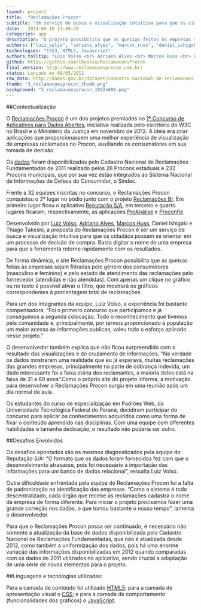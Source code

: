 ```yaml
---
layout: project
title:  "Reclamações Procon"
subtitle: "Um serviço de busca e visualização intuitiva para que os cidadãos possam se orientar em um processo de decisão de compra"
date:   2014-09-10 17:49:49
categories: app
description: "O projeto possibilita que as queixas feitas às empresas sejam filtradas pelo gênero dos consumidores e pelo estado de atendimento das reclamações pelo fornecedor. Com apenas um clique no gráfico ou no texto é possível ativar o filtro, que mostrará os gráficos correspondentes à porcentagem total de reclamações."
authors: ["luiz_volso", "adriano_alves", "marcos_russ", "daniel_ishigaki", "thiago_takeshi"]
technologies: "CSS3, HTML5, Javascript"
authors_tolltip: "Luis Volso <br> Adriano Alves <br> Marcos Russ <br> Daniel Ishigaki <br> Thiago Takeshi"
github: https://github.com/lhvolso/ReclamacoesProcon
final_version: http://www.reclamacoesprocon.com.br/
status: Lançado em 08/05/2012
raw_data: http://dados.gov.br/dataset/cadastro-nacional-de-reclamacoes-fundamentadas-procons-sindec
thumb: "3_reclamacoesprocon_thumb.png"
background: "3_reclamacoesprocon_1022x606.png"
---
```


##Contextualização

O [Reclamações Procon](http://www.reclamacoesprocon.com.br/) é um dos projetos premiados no [1º Concurso de Aplicativos para Dados Abertos](http://www.w3c.br/Noticias/CerimoniaDePremiacaoDo1ConcursoDeDadosAbertosW3cmj), iniciativa realizada pelo escritório do W3C no Brasil e o Ministério da Justiça em novembro de 2012. A ideia era criar aplicações que proporcionassem uma melhor experiência de visualização de empresas reclamadas no Procon, auxiliando os consumidores em sua tomada de decisão.

Os [dados](http://dados.gov.br/dataset/cadastro-nacional-de-reclamacoes-fundamentadas-procons-sindec) foram disponibilizados pelo Cadastro Nacional de Reclamações Fundamentadas de 2011 realizado pelos 26 Procons estaduais e 232 Procons municipais, que por sua vez estão integrados ao Sistema Nacional de Informações de Defesa do Consumidor, o Sindec.

Frente a 32 equipes inscritas no concurso, o Reclamações Procon conquistou o 2º lugar no pódio junto com o projeto [Reclamações Br](http://reclamacoes-br.herokuapp.com/#/). Em primeiro lugar ficou o aplicativo [Reputação S/A](http://reputacao-sa.org/), em terceiro e quarto lugares ficaram, respectivamente, as aplicações [ProAnálise](http://www.proanalise.co.nf/) e [Proconfie](http://proconfie.vod.dcc.ufmg.br/).

Desenvolvido por [Luiz Volso](http://github.com/lhvolso), [Adriano Alves](http://github.com/adrianoalima), [Marcos Huss](https://twitter.com/marcoshuss), Daniel Ishigaki e Thiago Takeshi, a proposta do Reclamações Procon é ser um serviço de busca e visualização intuitiva para que os cidadãos possam se orientar em um processo de decisão de compra. Basta digitar o nome de uma empresa para que a ferramenta retorne rapidamente com os resultados.

De forma dinâmica, o site Reclamações Procon possibilita que as queixas feitas às empresas sejam filtradas pelo gênero dos consumidores (masculino e feminino) e pelo estado de atendimento das reclamações pelo fornecedor (atendidas e não atendidas). Com apenas um clique no gráfico ou no texto é possível ativar o filtro, que mostrará os gráficos correspondentes à porcentagem total de reclamações.

Para um dos integrantes da equipe, Luiz Volso, a experiência foi bastante compensadora. “Foi o primeiro concurso que participamos e já conseguimos a segunda colocação. Todo o reconhecimento que tivemos pela comunidade e, principalmente, por termos proporcionado à população um maior acesso às informações publicas, valeu todo o esforço aplicado nesse projeto.”

O desenvolvedor também explica que não ficou surpreendido com o resultado das visualizações e do cruzamento de informações. “Na verdade os dados mostraram uma realidade que eu já esperava, muitas reclamações das grandes empresas, principalmente na parte de cobrança indevida, um dado interessante foi a faixa etária dos reclamantes, a maioria deles está na faixa de 31 a 60 anos”.Como o próprio site do projeto informa, a motivação para desenvolver o Reclamações Procon surgiu em uma reunião após um dia normal de aula.

Os estudantes do curso de especialização em Padrões Web, da Universidade Tecnológica Federal do Paraná, decidiram participar do concurso para aplicar os conhecimentos adquiridos como uma forma de fixar o conteúdo aprendido nas disciplinas. Com uma equipe com diferentes habilidades e tamanha dedicação, o resultado não poderia ser outro.

##Desafios Envolvidos

Os desafios apontados são os mesmos diagnosticados pela equipe do Reputação S/A: “O formato que os dados foram fornecidos fez com que o desenvolvimento atrasasse, pois foi necessário a importação das informações para um banco de dados relacional”, ressalta Luiz Volso.

Outra dificuldade enfrentada pela equipe do Reclamações Procon foi a falta de padronização na identificação das empresas. “Como o sistema é todo descentralizado, cada órgão que recebe as reclamações cadastra o nome da empresa de forma diferente. Para iniciar o projeto precisamos fazer uma grande correção nos dados, o que tomou bastante o nosso tempo”, lamenta o desenvolvedor.

Para que o Reclamações Procon possa ser continuado, é necessário não somente a atualização da base de dados disponibilizada pelo Cadastro Nacional de Reclamações Fundamentadas, que não é atualizada desde 2012, como também a uniformização dos dados, pois há uma enorme variação das informações disponibilizadas em 2012 quando comparadas com os dados de 2011 utilizados no aplicativo, sendo crucial a adaptação de uma série de novos elementos para o projeto.

##Linguagens e tecnologias utilizadas:

Para a camada de conteúdo foi utilizado [HTML5](http://dev.w3.org/html5/html-author/); para a camada de apresentação visual o [CSS](http://www.w3.org/Style/CSS/Overview.en.html); e para a camada de comportamento (funcionalidades dos gráficos) o [JavaScript](http://www.crockford.com/javascript/javascript.html).







